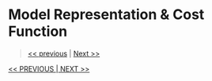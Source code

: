 # Model Representation & Cost Function

> [<< previous](./README.md)  |  [Next >>](./2-parameter-learning.md)

<span align="center"></span><a href="./README.md"><< PREVIOUS </a>|<a href="./2-parameter-learning.md"> NEXT >></a></span>
